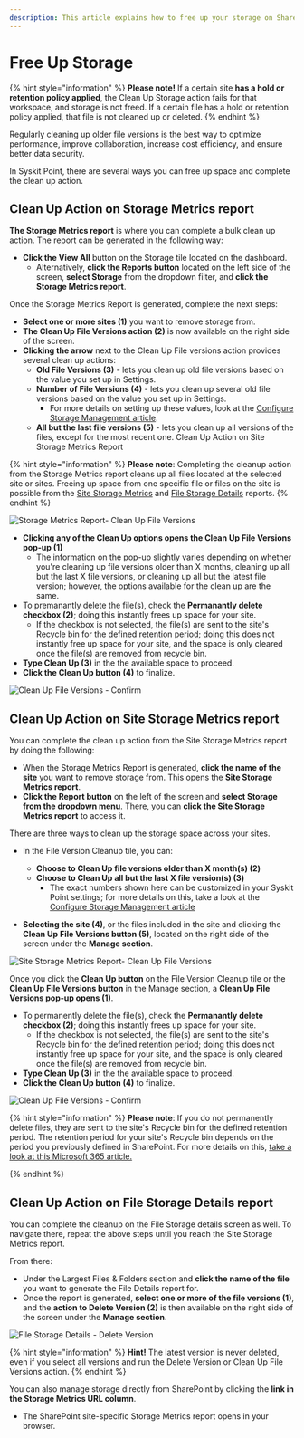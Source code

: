 ```yaml
---
description: This article explains how to free up your storage on SharePoint sites.
---
```


# Free Up Storage

{% hint style="information" %}
**Please note!** If a certain site **has a hold or retention policy applied**, the Clean Up Storage action fails for that workspace, and storage is not freed. If a certain file has a hold or retention policy applied, that file is not cleaned up or deleted. 
{% endhint %}

Regularly cleaning up older file versions is the best way to optimize performance, improve collaboration, increase cost efficiency, and ensure better data security. 

In Syskit Point, there are several ways you can free up space and complete the clean up action. 

## Clean Up Action on Storage Metrics report

**The Storage Metrics report** is where you can complete a bulk clean up action. The report can be generated in the following way:
 
 * **Click the View All** button on the Storage tile located on the dashboard.
   * Alternatively, **click the Reports button** located on the left side of the screen, **select Storage** from the dropdown filter, and **click the Storage Metrics report**.

Once the Storage Metrics Report is generated, complete the next steps: 

  * **Select one or more sites (1)** you want to remove storage from. 
  * **The Clean Up File Versions action (2)** is now available on the right side of the screen.
  * **Clicking the arrow** next to the Clean Up File versions action provides several clean up actions:
    * **Old File Versions (3)** - lets you clean up old file versions based on the value you set up in Settings.
    * **Number of File Versions (4)** - lets you clean up several old file versions based on the value you set up in Settings.
      * For more details on setting up these values, look at the [Configure Storage Management article](../setup/configuration/configure/additional/configure-storage-management.md).
    * **All but the last file versions (5)** - lets you clean up all versions of the files, except for the most recent one. Clean Up Action on Site Storage Metrics Report

{% hint style="information" %}
**Please note**: Completing the cleanup action from the Storage Metrics report cleans up all files located at the selected site or sites. Freeing up space from one specific file or files on the site is possible from the [Site Storage Metrics](#clean-up-action-on-site-storage-metrics-report) and [File Storage Details](#clean-up-action-on-site-storage-metrics-report) reports.
{% endhint %}

![Storage Metrics Report- Clean Up File Versions](../.gitbook/assets/optimize-storage-storage-metrics-report-cleanup.png)

* **Clicking any of the Clean Up options opens the Clean Up File Versions pop-up (1)**
  * The information on the pop-up slightly varies depending on whether you're cleaning up file versions older than X months, cleaning up all but the last X file versions, or cleaning up all but the latest file version; however, the options available for the clean up are the same.
* To premanantly delete the file(s), check the **Permanantly delete checkbox (2)**; doing this instantly frees up space for your site.
    * If the checkbox is not selected, the file(s) are sent to the site's Recycle bin for the defined retention period; doing this does not instantly free up space for your site, and the space is only cleared once the file(s) are removed from recycle bin. 
* **Type Clean Up (3)** in the the available space to proceed.
* **Click the Clean Up button (4)** to finalize. 

![Clean Up File Versions - Confirm](../.gitbook/assets/optimize-storage-site-storage-cleanup.png)

## Clean Up Action on Site Storage Metrics report

You can complete the clean up action from the Site Storage Metrics report by doing the following: 
  * When the Storage Metrics Report is generated, **click the name of the site** you want to remove storage from. This opens the **Site Storage Metrics report**.
  * **Click the Report button** on the left of the screen and **select Storage from the dropdown menu**. There, you can **click the Site Storage Metrics report** to access it. 

There are three ways to clean up the storage space across your sites. 

 * In the File Version Cleanup tile, you can:
   * **Choose to Clean Up file versions older than X month(s) (2)**
   * **Choose to Clean Up all but the last X file version(s) (3)**
     * The exact numbers shown here can be customized in your Syskit Point settings; for more details on this, take a look at the [Configure Storage Management article](../setup/configuration/configure/additional/configure-storage-management.md)

  * **Selecting the site (4)**, or the files included in the site and clicking the **Clean Up File Versions button (5)**, located on the right side of the screen under the **Manage section**. 

![Site Storage Metrics Report- Clean Up File Versions](../.gitbook/assets/optimize-storage-site-storage-metrics-report-cleanup.png)

Once you click the **Clean Up button** on the File Version Cleanup tile or the **Clean Up File Versions button** in the Manage section, a **Clean Up File Versions pop-up opens (1)**.
  * To permanently delete the file(s), check the **Permanantly delete checkbox (2)**; doing this instantly frees up space for your site.
    * If the checkbox is not selected, the file(s) are sent to the site's Recycle bin for the defined retention period; doing this does not instantly free up space for your site, and the space is only cleared once the file(s) are removed from recycle bin. 
  * **Type Clean Up (3)** in the the available space to proceed.
  * **Click the Clean Up button (4)** to finalize.

![Clean Up File Versions - Confirm](../.gitbook/assets/optimize-storage-site-storage-cleanup.png)


{% hint style="information" %}
**Please note**: If you do not permanently delete files, they are sent to the site's Recycle bin for the defined retention period. The retention period for your site's Recycle bin depends on the period you previously defined in SharePoint. For more details on this, [take a look at this Microsoft 365 article.](https://support.microsoft.com/en-us/office/manage-the-recycle-bin-of-a-sharepoint-site-8a6c2198-910e-42dc-9a9c-bc5bc4f327da)

{% endhint %}


## Clean Up Action on File Storage Details report

You can complete the cleanup on the File Storage details screen as well. To navigate there, repeat the above steps until you reach the Site Storage Metrics report. 

From there:

 * Under the Largest Files & Folders section and **click the name of the file** you want to generate the File Details report for.
 * Once the report is generated, **select one or more of the file versions (1)**, and the **action to Delete Version (2)** is then available on the right side of the screen under the **Manage section**. 

![File Storage Details - Delete Version](../.gitbook/assets/optimize-storage-file-storage-details-delete.png)

{% hint style="information" %}
**Hint!** The latest version is never deleted, even if you select all versions and run the Delete Version or Clean Up File Versions action.
{% endhint %}

You can also manage storage directly from SharePoint by clicking the **link in the Storage Metrics URL column**. 
  * The SharePoint site-specific Storage Metrics report opens in your browser.
